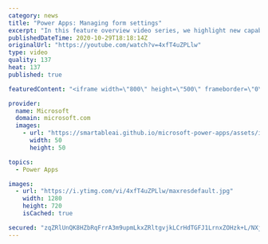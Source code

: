 ```yaml
---
category: news
title: "Power Apps: Managing form settings"
excerpt: "In this feature overview video series, we highlight new capabilities included in the latest update to Microsoft Power Apps.  Improvements to Microsoft Power Apps for managing form settings and events allow users to set various features on a form in the new modern designer.   Get the most out of Power"
publishedDateTime: 2020-10-29T18:18:14Z
originalUrl: "https://youtube.com/watch?v=4xfT4uZPLlw"
type: video
quality: 137
heat: 137
published: true

featuredContent: "<iframe width=\"800\" height=\"500\" frameborder=\"0\" src=\"https://www.youtube.com/embed/4xfT4uZPLlw\" allow=\"accelerometer; autoplay; encrypted-media; gyroscope; picture-in-picture\" allowfullscreen></iframe>"

provider:
  name: Microsoft
  domain: microsoft.com
  images:
    - url: "https://smartableai.github.io/microsoft-power-apps/assets/images/organizations/microsoft.com-50x50.jpg"
      width: 50
      height: 50

topics:
  - Power Apps

images:
  - url: "https://i.ytimg.com/vi/4xfT4uZPLlw/maxresdefault.jpg"
    width: 1280
    height: 720
    isCached: true

secured: "zqZRlUnQK8HZbRqFrrA3m9upmLkxZRltgvjkLCrHdTGFJ1LrnxZOHzk+L/NXjGnpIhbs8pCv4CphXFpUcsUm/JDEFXv5/1FcuLe1EvweT69UYg4cgeIkYKp8Qqh4+7ZCqFGFbqBA5T2z3sN4PDl6FruXyQLVpLK39qYmC+UQS5GNlXzEE2Fy3rtuj7r7Nakx+mKx/UDVPGRXkwVXDBTSo04f4j0D3f3yWbKmH+Wau3gbpjkkNqpRsVx9P6ciFkK/l8M+H3lfpIramMB6oOnp0ixPLr+n23mSitG0Q5HKegFYqZnu/W0yZMNz2j447G7HPqX4TxaR1hH2ZtvW39r0oY1IFnQGgnT2kcMtBNEfUKFoY7ua1f+lMPsDWwZI7RWy52QzDecNFiP4V8H43fKTLpVI7uhpo1F/sG+9+4iwYlk=;siu+RvePt+tIrhYl9fKO+Q=="
---
```


